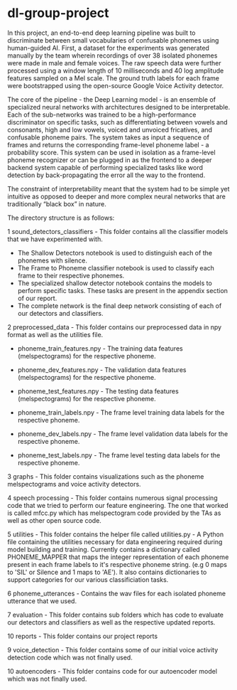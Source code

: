 # dl-group-project

In this project, an end-to-end deep learning pipeline was built to discriminate between small vocabularies of confusable phonemes using human-guided AI. First, a dataset for the experiments was generated manually by the team wherein recordings of over 38 isolated phonemes were made in male and female voices. The raw speech data were further processed using a window length of 10 milliseconds and 40 log amplitude features sampled on a Mel scale. The ground truth labels for each frame were bootstrapped using the open-source Google Voice Activity detector. 

The core of the pipeline - the Deep Learning model - is an ensemble of specialized neural networks with architectures designed to be interpretable. Each of the sub-networks was trained to be a high-performance discriminator on specific tasks, such as differentiating between vowels and consonants, high and low vowels, voiced and unvoiced fricatives, and confusable phoneme pairs. The system takes as input a sequence of frames and returns the corresponding frame-level phoneme label - a probability score. This system can be used in isolation as a frame-level phoneme recognizer or can be plugged in as the frontend to a deeper backend system capable of performing specialized tasks like word detection by back-propagating the error all the way to the frontend.

The constraint of interpretability meant that the system had to be simple yet intuitive as opposed to deeper and more complex neural networks that are traditionally “black box” in nature.

The directory structure is as follows:

1 sound_detectors_classifiers - This folder contains all the classifier models that we have experimented with.
- The Shallow Detectors notebook is used to distinguish each of the phonemes with silence.
- The Frame to Phoneme classifier notebook is used to classify each frame to their respective phonemes.
- The specialized shallow detector notebook contains the models to perform specific tasks. These tasks are present in the appendix section of our report.
- The complete network is the final deep network consisting of each of our detectors and classifiers.

2 preprocessed_data - This folder contains our preprocessed data in npy format as well as the utilities file.
- phoneme_train_features.npy - The training data features (melspectograms) for the respective phoneme.
- phoneme_dev_features.npy - The validation data features (melspectograms) for the respective phoneme.
- phoneme_test_features.npy - The testing data features (melspectograms) for the respective phoneme.

- phoneme_train_labels.npy - The frame level training data labels for the respective phoneme.
- phoneme_dev_labels.npy - The frame level validation data labels for the respective phoneme.
- phoneme_test_labels.npy - The frame level testing data labels for the respective phoneme.


3 graphs - This folder contains visualizations such as the phoneme melspectograms and voice activity detectors.

4 speech processing - This folder contains numerous signal processing code that we tried to perform our feature engineering.
The one that worked is called mfcc.py which has melspectogram code provided by the TAs as well as other open source code.

5 utilities - This folder contains the helper file called utilities.py - A Python file containing the utilities necessary for data engineering required during model building
and training. Currently contains a dictionary called PHONEME_MAPPER that maps the integer representation of each phoneme
present in each frame labels to it's respective phoneme string. (e.g 0 maps to 'SIL' or Silence and 1 maps to 'AE').
It also contains dictionaries to support categories for our various classificiation tasks.

6 phoneme_utterances - Contains the wav files for each isolated phoneme utterance that we used.

7 evaluation - This folder contains sub folders which has code to evaluate our detectors and classifiers as well as the respective updated reports.

10 reports - This folder contains our project reports

9 voice_detection - This folder contains some of our initial voice activity detection code which was not finally used.

10 autoencoders - This folder contains code for our autoencoder model which was not finally used.





